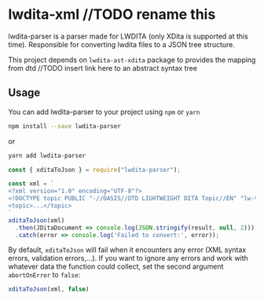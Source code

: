 # lwdita-xml //TODO rename this

lwdita-parser is a parser made for LWDITA (only XDita is supported at this time). Responsible for converting lwdita files to a JSON tree structure.

This project depends on `lwdita-ast-xdita` package to provides the mapping from dtd //TODO insert link here to an abstract syntax tree

## Usage
You can add lwdita-parser to your project using `npm` or `yarn`

```bash
npm install --save lwdita-parser
```
or
```bash
yarn add lwdita-parser
```

```javascript
const { xditaToJson } = require("lwdita-parser");

const xml = `
<?xml version="1.0" encoding="UTF-8"?>
<!DOCTYPE topic PUBLIC "-//OASIS//DTD LIGHTWEIGHT DITA Topic//EN" "lw-topic.dtd">
<topic>...</topic>
`
xditaToJson(xml)
  .then(JDitaDocument => console.log(JSON.stringify(result, null, 2)))
  .catch(error => console.log('Failed to convert:', error));
```

By default, `xditaToJson` will fail when it encounters any error (XML syntax errors, validation errors,...).
If you want to ignore any errors and work with whatever data the function could collect, set the second argument `abortOnError` to `false`:

```javascript
xditaToJson(xml, false)
```
